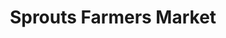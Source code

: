 ---
title: "Sprouts Farmers Market"
url: /fort-collins/sprouts-farmers-market/
shop: supermarket
---